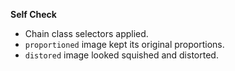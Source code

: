 **Self Check**

- Chain class selectors applied.
- <code>proportioned</code> image kept its original proportions.
- <code>distored</code> image looked squished and distorted.